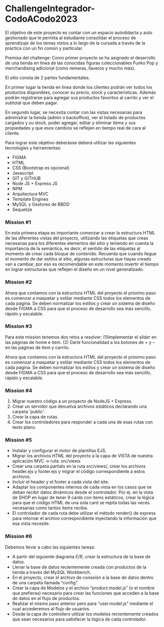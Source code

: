 # ChallengeIntegrador-CodoACodo2023

El objetivo de este proyecto es contar con un espacio autodidacta y
auto gestionado que le permita al estudiante consolidar el proceso de
aprendizaje de los temas vistos a lo largo de la cursada a través de la
práctica con un fin común y particular.

Premisa del challenge: Como primer proyecto se ha asignado el desarrollo de una tienda en línea de las conocidas figuras coleccionables
Funko Pop y merchandising adicional (como remeras, llaveros y mucho más).

El sitio consta de 2 partes fundamentales.

En primer lugar la tienda en
línea donde los clientes podrán ver todos los productos disponibles,
conocer su precio, stock y características. Además podrán registrarse
para agregar sus productos favoritos al carrito y ver el subtotal que
deben pagar.

En segundo lugar, se necesita contar con las vistas necesarias para
administrar la tienda (admin o backoffice), ver el listado de productos
cargados y su stock, poder agregar, editar y eliminar items y sus
propiedades y que esos cambios se reflejen en tiempo real de cara al
cliente.

Para lograr este objetivo deberásse deberá utilizar las siguientes tecnologías y
herramientas:

- FIGMA
- HTML
- CSS (Bootstrap es opcional)
- Javascript
- GIT y GITHUB
- Node JS + Express JS
- NPM
- Arquitectura MVC
- Template Engines
- MySQL y Gestores de BBDD
- Sequelize

### Mission #1

En esta primera etapa es importante comenzar a crear la estructura
HTML de las diferentes vistas del proyecto, utilizando las etiquetas que
creas necesarias para los diferentes elementos del sitio y teniendo en
cuenta la importancia de la semántica, es decir, el sentido de las
etiquetas al momento de crear cada bloque de contenido. Recuerda que cuando llegue el momento de dar estilos al sitio, algunas
estructuras que hayas creado van a cambiar, por eso es recomendable
en este momento invertir el tiempo en lograr estructuras que reflejen el
diseño en un nivel generalizado.

### Mission #2

Ahora que contamos con la estructura HTML del proyecto el próximo
paso es comenzar a maquetar y estilar mediante CSS todos los
elementos de cada página. Se deben normalizar los estilos y crear un sistema de
diseño desde FIGMA a CSS para que el proceso de desarrollo sea más
sencillo, rápido y escalable.

### Mission #3

Para este mission tenemos dos retos a resolver: (1)Implementar el _slider_ en las páginas de home e ítem. (2) Darle funcionalidad a los botones de _+_ y _–_ en las páginas de ítem y
carrito.

Ahora que contamos con la estructura HTML del proyecto el próximo
paso es comenzar a maquetar y estilar mediante CSS todos los
elementos de cada página. Se deben normalizar los estilos y crear un sistema de
diseño desde FIGMA a CSS para que el proceso de desarrollo sea más
sencillo, rápido y escalable.

### Mission #4

1. Migrar nuestro código a un proyecto de NodeJS + Express.
2. Crear un servidor que devuelva archivos estáticos declarando una
carpeta 'public'.
3. Crear la capa de rutas.
4. Crear los controladores para responder a cada una de esas rutas con texto plano.

### Mission #5

- Instalar y configurar el motor de plantillas EJS.
- Migrar los archivos HTML del proyecto a la capa de VISTA de
nuestra aplicación MVC -> ruta: src/views
- Crear una carpeta partials en la ruta src/views/, crear los archivos
header.ejs y footer.ejs y migrar el código correspondiente a estos
archivos.
- Incluir el header y el footer a cada vista del site.
- Adaptar los componentes internos de cada vista en los casos que
se deban recibir datos dinámicos desde el controlador. Por ej. en la
vista de SHOP en lugar de tener 9 cards con items estáticos, crear
la lógica para que el código HTML de una sola card se repita todas
las veces necesarias como tantos items reciba.
- El controlador de cada ruta debe utilizar el método render() de
express para retornar el archivo correspondiente inyectando la
información que esa vista necesite.

### Mission #6

Debemos llevar a cabo las siguientes tareas:
- A partir del siguiente diagrama E/R, crear la estructura de la base
de datos.
- Llenar la base de datos recientemente creada con productos de la
tienda a través del MySQL Workbench.
- En el proyecto, crear el archivo de conexión a la base de datos
dentro de una carpeta llamada “config”.
- Crear la capa de Modelos y el archivo “product.model.js” (o el
nombre que prefieras) necesario para crear las funciones que
acceden a la base de datos en el flujo de productos.
- Realizar el mismo paso anterior pero para “user.model.js” mediante
el cual accederemos al flujo de usuarios.
- Desde la capa de controllers utilizar los modelos recientemente
creados que sean necesarios para satisfacer la lógica de cada
controlador.
